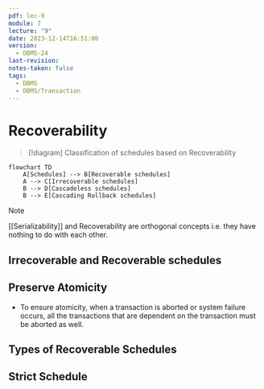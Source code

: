 ```yaml
---
pdf: lec-9
module: 7
lecture: "9"
date: 2023-12-14T16:51:00
version:
  - DBMS-24
last-revision: 
notes-taken: false
tags:
  - DBMS
  - DBMS/Transaction
---
```

# Recoverability


>[!diagram] Classification of schedules based on Recoverability
```mermaid
flowchart TD 
	A[Schedules] --> B[Recoverable schedules]	
	A --> C[Irrecoverable schedules]
	B --> D[Cascadeless schedules]
	B --> E[Cascading Rollback schedules]
```


> [!NOTE] 
> [[Serializability]] and Recoverability are orthogonal concepts i.e. they have nothing to do with each other.

## Irrecoverable and Recoverable schedules


## Preserve Atomicity

- To ensure atomicity, when a transaction is aborted or system failure occurs, all the transactions that are dependent on the transaction must be aborted as well.

## Types of Recoverable Schedules



## Strict Schedule